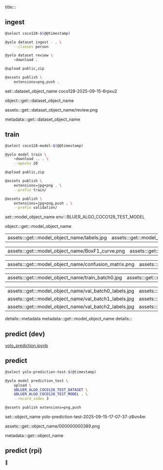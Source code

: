 title:::

## ingest

```bash
@select coco128-$(@@timestamp)

@yolo dataset ingest - . \
    --classes person

@yolo dataset review \
    ~download .

@upload public,zip

@assets publish \
    extensions=png,push .
```

set:::dataset_object_name coco128-2025-09-15-6rpxu2

object:::get:::dataset_object_name

assets:::get:::dataset_object_name/review.png

metadata:::get:::dataset_object_name

## train

```bash
@select coco128-model-$(@@timestamp)

@yolo model train \
    ~download .. . \
    --epochs 20

@upload public,zip

@assets publish \
    extensions=jpg+png . \
    --prefix train/

@assets publish \
    extensions=jpg+png,push . \
    --prefix validation/
```

set:::model_object_name env:::BLUER_ALGO_COCO128_TEST_MODEL

object:::get:::model_object_name

| | |
|-|-|
| assets:::get:::model_object_name/labels.jpg | assets:::get:::model_object_name/results.png |

| | | | |
|-|-|-|-|
| assets:::get:::model_object_name/BoxF1_curve.png | assets:::get:::model_object_name/BoxPR_curve.png | assets:::get:::model_object_name/BoxP_curve.png | assets:::get:::model_object_name/BoxR_curve.png |

| | |
|-|-|
| assets:::get:::model_object_name/confusion_matrix.png | assets:::get:::model_object_name/confusion_matrix_normalized.png |

| | | |
|-|-|-|
| assets:::get:::model_object_name/train_batch0.jpg | assets:::get:::model_object_name/train_batch1.jpg | assets:::get:::model_object_name/train_batch2.jpg |

| | |
|-|-|
| assets:::get:::model_object_name/val_batch0_labels.jpg | assets:::get:::model_object_name/val_batch0_pred.jpg |
| assets:::get:::model_object_name/val_batch1_labels.jpg | assets:::get:::model_object_name/val_batch1_pred.jpg |
| assets:::get:::model_object_name/val_batch2_labels.jpg | assets:::get:::model_object_name/val_batch2_pred.jpg | 

details:::metadata
metadata:::get:::model_object_name
details:::

## predict (dev)

[yolo_prediction.ipynb](../../../../notebooks/yolo_prediction-v3.ipynb)

## predict

```bash
@select yolo-prediction-test-$(@timestamp)

@yolo model prediction_test \
    upload \
    $BLUER_ALGO_COCO128_TEST_DATASET \
    $BLUER_ALGO_COCO128_TEST_MODEL . \
    --record_index 3

@assets publish extensions=png,push
```

set:::object_name yolo-prediction-test-2025-09-15-17-07-37-z8vn4m

assets:::get:::object_name/000000000389.png

metadata:::get:::object_name

## predict (rpi)

🚧
